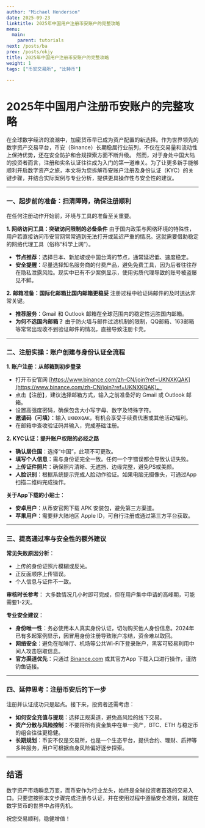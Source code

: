 ```yaml
---
author: "Michael Henderson"
date: 2025-09-23
linktitle: 2025年中国用户注册币安账户的完整攻略
menu:
  main:
    parent: tutorials
next: /posts/ba
prev: /posts/okjy
title: 2025年中国用户注册币安账户的完整攻略
weight: 1
tags: ["币安交易所", "比特币"]

---
```

# 2025年中国用户注册币安账户的完整攻略

在全球数字经济的浪潮中，加密货币早已成为资产配置的新选择。作为世界领先的数字资产交易平台，币安（Binance）长期稳居行业前列，不仅在交易量和流动性上保持优势，还在安全防护和合规探索方面不断升级。
然而，对于身处中国大陆的投资者而言，注册和实名认证往往成为入门的第一道难关。为了让更多新手能够顺利开启数字资产之旅，本文将为您拆解币安账户注册及身份认证（KYC）的关键步骤，并结合实际案例与专业分析，提供更具操作性与安全性的建议。

---

### 一、起步前的准备：扫清障碍，确保注册顺利

在任何注册动作开始前，环境与工具的准备至关重要。

**1. 网络访问工具：突破访问限制的必备条件**
由于国内政策与网络环境的特殊性，用户若直接访问币安官网常常遇到无法打开或延迟严重的情况。这就需要借助稳定的网络代理工具（俗称“科学上网”）。

* **节点推荐**：选择日本、新加坡或中国台湾的节点，通常延迟低、速度稳定。
* **安全提醒**：尽量选择知名服务商的付费产品，避免免费工具，因为后者往往存在隐私泄露风险。现实中已有不少案例显示，使用劣质代理导致的账号被盗屡见不鲜。

**2. 邮箱准备：国际化邮箱比国内邮箱更稳妥**
注册过程中验证码邮件的及时送达非常关键。

* **推荐服务**：Gmail 和 Outlook 邮箱在全球范围内的稳定性远胜国内邮箱。
* **为何不选国内邮箱？** 由于防火墙与邮件过滤机制的限制，QQ邮箱、163邮箱等常常出现收不到验证邮件的情况，直接导致注册卡壳。

---

### 二、注册实操：账户创建与身份认证全流程

**1. 账户注册：从邮箱到初步登录**

* 打开币安官网 [https://www.binance.com/zh-CN/join?ref=UKNXKQAK](https://www.binance.com/zh-CN/join?ref=UKNXKQAK)。
* 点击【注册】，建议选择邮箱方式，输入之前准备好的 Gmail 或 Outlook 邮箱。
* 设置高强度密码，确保包含大小写字母、数字及特殊字符。
* **邀请码（可填）**：输入 `UKNXKQAK`，有机会享受手续费优惠或其他活动福利。
* 在邮箱中查收验证码并输入，完成基础注册。

**2. KYC认证：提升账户权限的必经之路**

* **确认居住国**：选择“中国”，此项不可更改。
* **填写个人信息**：需与身份证完全一致。任何一个字错误都会导致认证失败。
* **上传证件照片**：确保照片清晰、无遮挡、边缘完整，避免PS或美颜。
* **人脸识别**：根据系统提示完成人脸动作验证。如果电脑无摄像头，可通过App扫描二维码完成操作。

**关于App下载的小贴士**：

* **安卓用户**：从币安官网下载 APK 安装包，避免第三方渠道。
* **苹果用户**：需要非大陆地区 Apple ID，可自行注册或通过第三方平台获取。

---

### 三、提高通过率与安全性的额外建议

**常见失败原因分析**：

* 上传的身份证照片模糊或反光。
* 正反面顺序上传错误。
* 个人信息与证件不一致。

**审核时长参考**：
大多数情况几小时即可完成，但在用户集中申请的高峰期，可能需要1-2天。

**专业安全建议**：

* **身份唯一性**：务必使用本人真实身份认证，切勿购买他人身份信息。2024年已有多起案例显示，因冒用身份注册导致账户冻结，资金难以取回。
* **网络安全**：避免在咖啡厅、机场等公共Wi-Fi下登录账户，黑客可轻易利用中间人攻击窃取信息。
* **官方渠道优先**：只通过 [Binance.com](https://www.binance.com) 或其官方App 下载入口进行操作，谨防钓鱼链接。

---

### 四、延伸思考：注册币安后的下一步

注册并认证成功只是起点。接下来，投资者还需考虑：

* **如何安全充值与提现**：选择正规渠道，避免高风险的线下交易。
* **资产分散与风险控制**：不要将所有资金集中在单一资产，BTC、ETH 与稳定币的组合往往更稳健。
* **长期规划**：币安不仅是交易所，也是一个生态平台，提供合约、理财、质押等多种服务，用户可根据自身风险偏好逐步探索。

---

## 结语

数字资产市场瞬息万变，而币安作为行业龙头，始终是全球投资者首选的交易入口。只要您按照本文步骤完成注册与认证，并在使用过程中遵循安全准则，就能在数字货币的世界中占得先机。

祝您交易顺利，稳健增值！